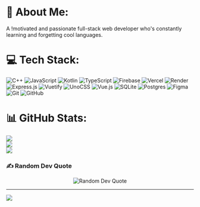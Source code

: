 # 💫 About Me:
A !motivated and passionate full-stack web developer who's constantly learning and forgetting cool languages.


# 💻 Tech Stack:
![C++](https://img.shields.io/badge/c++-%2300599C.svg?style=flat&logo=c%2B%2B&logoColor=white) ![JavaScript](https://img.shields.io/badge/javascript-%23323330.svg?style=flat&logo=javascript&logoColor=%23F7DF1E) ![Kotlin](https://img.shields.io/badge/kotlin-%237F52FF.svg?style=flat&logo=kotlin&logoColor=white) ![TypeScript](https://img.shields.io/badge/typescript-%23007ACC.svg?style=flat&logo=typescript&logoColor=white) ![Firebase](https://img.shields.io/badge/firebase-%23039BE5.svg?style=flat&logo=firebase) ![Vercel](https://img.shields.io/badge/vercel-%23000000.svg?style=flat&logo=vercel&logoColor=white) ![Render](https://img.shields.io/badge/Render-%46E3B7.svg?style=flat&logo=render&logoColor=white) ![Express.js](https://img.shields.io/badge/express.js-%23404d59.svg?style=flat&logo=express&logoColor=%2361DAFB) ![Vuetify](https://img.shields.io/badge/Vuetify-1867C0?style=flat&logo=vuetify&logoColor=AEDDFF) ![UnoCSS](https://img.shields.io/badge/unocss-333333.svg?style=flat&logo=unocss&logoColor=white) ![Vue.js](https://img.shields.io/badge/vue.js-%2335495e.svg?style=flat&logo=vuedotjs&logoColor=%234FC08D) ![SQLite](https://img.shields.io/badge/sqlite-%2307405e.svg?style=flat&logo=sqlite&logoColor=white) ![Postgres](https://img.shields.io/badge/postgres-%23316192.svg?style=flat&logo=postgresql&logoColor=white) ![Figma](https://img.shields.io/badge/figma-%23F24E1E.svg?style=flat&logo=figma&logoColor=white) ![Git](https://img.shields.io/badge/git-%23F05033.svg?style=flat&logo=git&logoColor=white) ![GitHub](https://img.shields.io/badge/github-%23121011.svg?style=flat&logo=github&logoColor=white)
# 📊 GitHub Stats:
![](https://github-readme-stats.vercel.app/api?username=Venomous-pie&theme=dark&hide_border=false&include_all_commits=true&count_private=false)<br/>
![](https://nirzak-streak-stats.vercel.app/?user=Venomous-pie&theme=dark&hide_border=false)<br/>
![](https://github-readme-stats.vercel.app/api/top-langs/?username=Venomous-pie&theme=dark&hide_border=false&include_all_commits=true&count_private=false&layout=compact)

### ✍️ Random Dev Quote
<p align="center">
  <img src="https://quotes-github-readme.vercel.app/api?type=vetical&theme=tokyonight" alt="Random Dev Quote"/>
</p>

---
[![](https://visitcount.itsvg.in/api?id=Venomous-pie&icon=5&color=0)](https://visitcount.itsvg.in)

<!-- Proudly created with GPRM ( https://gprm.itsvg.in ) -->
